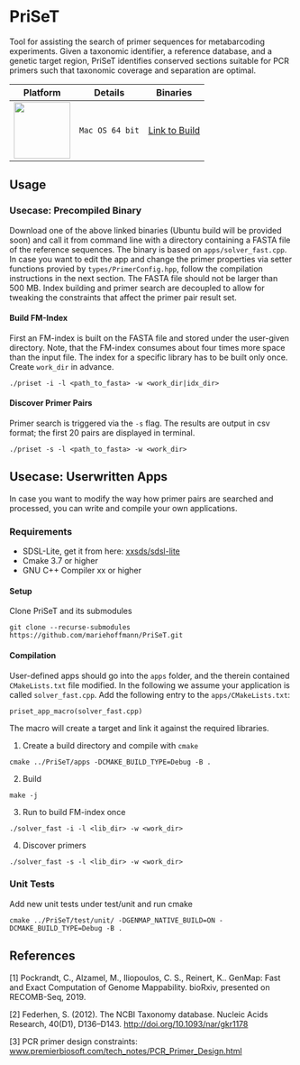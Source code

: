 # PriSeT
Tool for assisting the search of primer sequences for metabarcoding experiments. Given a taxonomic identifier, a reference database, and a genetic target region, PriSeT identifies conserved sections suitable for PCR primers such that taxonomic coverage and separation are optimal.


| **Platform**                       | **Details**            | **Binaries** |
|:---------------------------------: | :--------------------: | :-----------: |
| <img src="./.github/MacOS.svg" width="100" height="100" /> | `Mac OS 64 bit` | [Link to Build](https://github.com/mariehoffmann/PriSeT/blob/master/binaries/priset_v10_darwin) |

[comment]: <> (| <img src="./.github/Linux.svg" width="100" height="100" /> | `Linux 64 bit` | Link to Build |)


## Usage 

### Usecase: Precompiled Binary

Download one of the above linked binaries (Ubuntu build will be provided soon) and call it from command line with a directory containing a FASTA file of the reference sequences. The binary is based on `apps/solver_fast.cpp`. In case you want to edit the app and change the primer properties via setter functions provied by `types/PrimerConfig.hpp`, follow the compilation instructions in the next section.
The FASTA file should not be larger than 500 MB. Index building and primer search are decoupled to allow for tweaking the constraints that affect the primer pair result set.

#### Build FM-Index
First an FM-index is built on the FASTA file and stored under the user-given directory. Note, that the FM-index consumes about four times more space than the input file. The index for a specific library has to be built only once. Create `work_dir` in advance.
```
./priset -i -l <path_to_fasta> -w <work_dir|idx_dir>
```

#### Discover Primer Pairs
Primer search is triggered via the `-s` flag. The results are output in csv format; the first 20 pairs are displayed in terminal.

[comment]: <> (Optionally, a couple of primer sequence parameters can also be set in an experimental configuration file. If omitted the default parameters defined in `PrimerConfig.hpp` are chosen.)

```
./priset -s -l <path_to_fasta> -w <work_dir>
```

## Usecase: Userwritten Apps

In case you want to modify the way how primer pairs are searched and processed, you can write and compile your own applications. 

### Requirements

  - SDSL-Lite, get it from here: [xxsds/sdsl-lite](https://github.com/xxsds/sdsl-lite)
  - Cmake 3.7 or higher
  - GNU C++ Compiler xx or higher

#### Setup
Clone PriSeT and its submodules
```shell
git clone --recurse-submodules https://github.com/mariehoffmann/PriSeT.git
```

#### Compilation

User-defined apps should go into the `apps` folder, and the therein contained `CMakeLists.txt` file modified. In the following we assume your application is called `solver_fast.cpp`. Add the following entry to the `apps/CMakeLists.txt`:
```
priset_app_macro(solver_fast.cpp)
```
The macro will create a target and link it against the required libraries.


  1. Create a build directory and compile with `cmake`
  ```shell
cmake ../PriSeT/apps -DCMAKE_BUILD_TYPE=Debug -B .
  ```
  2. Build
  ```shell
  make -j
  ```

  3. Run to build FM-index once 
  ```shell
./solver_fast -i -l <lib_dir> -w <work_dir>
  ```

  4. Discover primers 
  ```shell
./solver_fast -s -l <lib_dir> -w <work_dir>
  ```

### Unit Tests

Add new unit tests under test/unit and run cmake 
```shell
cmake ../PriSeT/test/unit/ -DGENMAP_NATIVE_BUILD=ON -DCMAKE_BUILD_TYPE=Debug -B .
```

## References
   [1] Pockrandt, C., Alzamel, M., Iliopoulos, C. S., Reinert, K.. GenMap: Fast and Exact Computation of Genome Mappability. bioRxiv, presented on RECOMB-Seq, 2019.

   [2] Federhen, S. (2012). The NCBI Taxonomy database. Nucleic Acids Research, 40(D1), D136–D143. http://doi.org/10.1093/nar/gkr1178

   [3] PCR primer design constraints: www.premierbiosoft.com/tech_notes/PCR_Primer_Design.html
